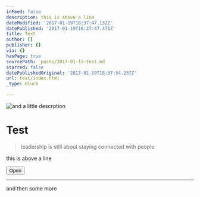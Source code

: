 ```yaml
---
inFeed: false
description: this is above a line
dateModified: '2017-01-19T18:37:47.132Z'
datePublished: '2017-01-19T18:37:47.471Z'
title: Test
author: []
publisher: {}
via: {}
hasPage: true
sourcePath: _posts/2017-01-15-test.md
starred: false
datePublishedOriginal: '2017-01-19T18:37:34.237Z'
url: test/index.html
_type: Blurb

---
```

![and a little descrption](https://the-grid-user-content.s3-us-west-2.amazonaws.com/ab67ee22-1470-4c81-80cd-e1ea3e3b6fc7.jpg)

# Test

> leadership is still about staying connected with people

this is above a line

<button data-role="cta" style="">Open</button>

---

and then some more